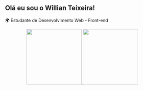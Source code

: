## Olá eu sou o Willian Teixeira!

🌍 Estudante de Desenvolvimento Web - Front-end

<div align="center">
  <a href="https://github.com/ wtmti2021">
  <img height="180em" src="https://github-readme-stats.vercel.app/api?username=wtmti2021&show_icons=true&theme=dark&include_all_commits=true&count_private=true"/>
  <img height="180em" src="https://github-readme-stats.vercel.app/api/top-langs/?username=wtmti2021&layout=compact&langs_count=7&theme=dark"/>
</div>
